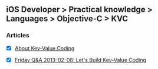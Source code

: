## iOS Developer > Practical knowledge > Languages > Objective-C > KVC

### Articles
- [x] [About Key-Value Coding](https://developer.apple.com/library/content/documentation/Cocoa/Conceptual/KeyValueCoding/index.html)
- [x] [Friday Q&A 2013-02-08: Let's Build Key-Value Coding](https://www.mikeash.com/pyblog/friday-qa-2013-02-08-lets-build-key-value-coding.html)


